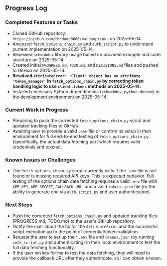 ## Progress Log

### Completed Features or Tasks

*   Cloned GitHub repository: `https://github.com/thedude0606/manusoptions` on 2025-05-14.
*   Analyzed `fetch_options_chain.py` and `auth_script.py` to understand current implementation on 2025-05-14.
*   Reviewed `schwabdev` library usage based on provided example and code structure on 2025-05-14.
*   Created initial `PROGRESS.md`, `TODO.md`, and `DECISIONS.md` files and pushed to GitHub on 2025-05-14.
*   **Resolved `AttributeError: 'Client' object has no attribute 'token_manager'` in `fetch_options_chain.py` by correcting token handling logic to use `client.tokens` methods on 2025-05-14.**
*   Installed necessary Python dependencies (`schwabdev`, `python-dotenv`) in the development environment on 2025-05-14.

### Current Work in Progress

*   Preparing to push the corrected `fetch_options_chain.py` script and updated tracking files to GitHub.
*   Awaiting user to provide a valid `.env` file or confirm its setup in their environment for full end-to-end testing of `fetch_options_chain.py` (specifically, the actual data fetching part which requires valid credentials and tokens).

### Known Issues or Challenges

*   The `fetch_options_chain.py` script currently exits if the `.env` file is not found or is missing required API keys. This is expected behavior. Full testing of the options chain data fetching requires a valid `.env` file with `APP_KEY`, `APP_SECRET`, `CALLBACK_URL`, and a valid `tokens.json` file (or the ability to generate one via `auth_script.py` and user authentication).

### Next Steps

*   Push the corrected `fetch_options_chain.py` and updated tracking files (PROGRESS.md, TODO.md) to the user's GitHub repository.
*   Notify the user about the fix for the `AttributeError` and the successful script execution up to the point of credential/token validation.
*   Request the user to set up their `.env` file and `tokens.json` (by running `auth_script.py` and authenticating) in their local environment to test the full data fetching functionality.
*   If the user wishes for me to test the data fetching, they will need to provide the callback URL after they authenticate, so I can obtain a token.
